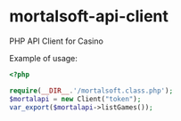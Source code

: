 # mortalsoft-api-client
PHP API Client for Casino

Example of usage:
```php
<?php

require(__DIR__.'/mortalsoft.class.php');
$mortalapi = new Client("token");
var_export($mortalapi->listGames());

```
